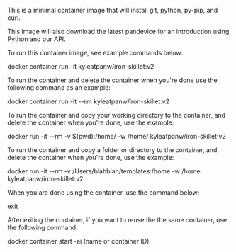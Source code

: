 This is a minimal container image that will install git, python, py-pip, and curl.

This image will also download the latest pandevice for an introduction using Python and our API.

To run this container image, see example commands below:

docker container run -it kyleatpanw/iron-skillet:v2

To run the container and delete the container when you're done use the following command as an example:

docker container run -it --rm kyleatpanw/iron-skillet:v2

To run the container and copy your working directory to the container, and delete the container when you're done, use the example:

docker run -it --rm -v $(pwd):/home/ -w /home/ kyleatpanw/iron-skillet:v2

To run the container and copy a folder or directory to the container, and delete the container when you're done, use the example:

docker run -it --rm -v /Users/blahblah/templates:/home -w /home kyleatpanw/iron-skillet:v2

When you are done using the container, use the command below:

exit

After exiting the container, if you want to reuse the the same container, use the following command:

docker container start -ai (name or container ID)